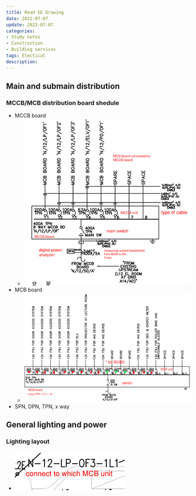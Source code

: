 ```yaml
---
title: Read EE Drawing
date: 2022-07-07
update: 2022-07-07
categories: 
- Study notes
- Construction
- Building services
tags: Electical
description: 
---
```


## Main and submain distribution

### MCCB/MCB distribution board shedule

- MCCB board
    - <img src="https://raw.githubusercontent.com/zoe-gif/images/master/20220707113417.png" width="500" height="">
- MCB board
    - <img src="https://raw.githubusercontent.com/zoe-gif/images/master/20220707111629.png" width="700" height="">
- SPN, DPN, TPN, x way

## General lighting and power

### Lighting layout

- <img src="https://raw.githubusercontent.com/zoe-gif/images/master/20220707124326.png" width="300" height="">